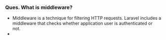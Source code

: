 ### Ques. What is middleware?
* Middleware is a technique for filtering HTTP requests. Laravel includes a middleware that checks whether application user is authenticated or not.
* 